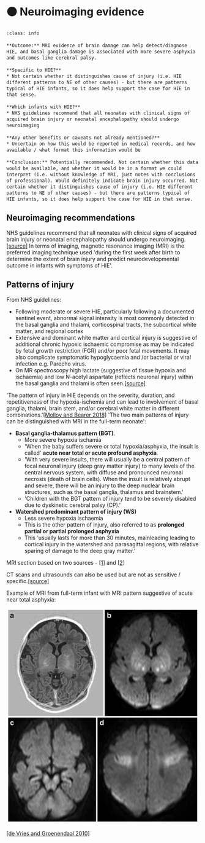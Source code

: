 # 🟠 Neuroimaging evidence

`````{admonition} Executive summary
:class: info

**Outcome:** MRI evidence of brain damage can help detect/diagnose HIE, and basal ganglia damage is associated with more severe asphyxia and outcomes like cerebral palsy.

**Specific to HIE?**
* Not certain whether it distinguishes cause of injury (i.e. HIE different patterns to NE of other causes) - but there are patterns typical of HIE infants, so it does help support the case for HIE in that sense.

**Which infants with HIE?**
* NHS guidelines recommend that all neonates with clinical signs of acquired brain injury or neonatal encephalopathy should undergo neuroimaging

**Any other benefits or caveats not already mentioned?**
* Uncertain on how this would be reported in medical records, and how available / what format this information would be

**Conclusion:** Potentially recommended. Not certain whether this data would be available, and whether it would be in a format we could interpret (i.e. without knowledge of MRI, just notes with conclusions of professional). Would definitely indicate brain injury occurred. Not certain whether it distinguishes cause of injury (i.e. HIE different patterns to NE of other causes) - but there are patterns typical of HIE infants, so it does help support the case for HIE in that sense.
`````

## Neuroimaging recommendations

NHS guidelines recommend that all neonates with clinical signs of acquired brain injury or neonatal encephalopathy should undergo neuroimaging.[[source]](https://www.eoeneonatalpccsicnetwork.nhs.uk/wp-content/uploads/2022/06/IMAGING-THE-ENCEPHALOPATHIC-INFANT.pdf) In terms of imaging, magnetic resonance imaging (MRI) is the preferred imaging technique used 'during the first week after birth to determine the extent of brain injury and predict neurodevelopmental outcome in infants with symptoms of HIE'. 

## Patterns of injury

From NHS guidelines:
* Following moderate or severe HIE, particularly following a documented sentinel event, abnormal signal intensity is most commonly detected in the basal ganglia and thalami, corticospinal tracts, the subcortical white matter, and regional cortex
* Extensive and dominant white matter and cortical injury is suggestive of additional chronic hypoxic ischaemic compromise as may be indicated by fetal growth restriction (FGR) and/or poor fetal movements. It may also complicate symptomatic hypoglycaemia and /or bacterial or viral infection e.g. Parecho virus.
* On MR spectroscopy high lactate (suggestive of tissue hypoxia and ischaemia) and low N-acetyl aspartate (reflects neuronal injury) within the basal ganglia and thalami is often seen.[[source]](https://www.eoeneonatalpccsicnetwork.nhs.uk/wp-content/uploads/2022/06/IMAGING-THE-ENCEPHALOPATHIC-INFANT.pdf)

'The pattern of injury in HIE depends on the severity, duration, and repetitiveness of the hypoxia-ischemia and can lead to involvement of basal ganglia, thalami, brain stem, and/or cerebral white matter in different combinations.'[[Molloy and Bearer 2018]](https://doi.org/10.1038/s41390-018-0169-7) 'The two main patterns of injury can be distinguished with MRI in the full-term neonate':
* **Basal ganglia-thalamus pattern (BGT)**.
    * More severe hypoxia ischamia
    * 'When the baby suffers severe or total hypoxia/asphyxia, the insult is called' **acute near total or acute profound asphyxia**.
    * 'With very severe insults, there will usually be a central pattern of focal neuronal injury (deep gray matter injury) to many levels of the central nervous system, with diffuse and pronounced neuronal necrosis (death of brain cells). When the insult is relatively abrupt and severe, there will be an injury to the deep nuclear brain structures, such as the basal ganglia, thalamus and brainstem.'
    * 'Children with the BGT pattern of injury tend to be severely disabled due to dyskinetic cerebral palsy (CP).'
* **Watershed predominant pattern of injury (WS)**
    * Less severe hypoxia ischaemia
    * This is the other pattern of injury, also referred to as **prolonged partial or partial prolonged asphyxia**
    * This 'usually lasts for more than 30 minutes, mainleading leading to cortical injury in the watershed and parasagittal regions, with relative sparing of damage to the deep gray matter.'

MRI section based on two sources - [[1]](https://doi.org/10.1007%2Fs00234-010-0674-9) and [[2]](https://www.abclawcenters.com/practice-areas/hypoxic-ischemic-encephalopathy-and-brain-imaging/)

CT scans and ultrasounds can also be used but are not as sensitive / specific.[[source]](https://hiehelpcenter.org/medical/identifying-hie/tests-evaluations-screening/)

Example of MRI from full-term infant with MRI pattern suggestive of acute near total asphyxia:

![MRI](images/mri_near_total.png)

[[de Vries and Groenendaal 2010]](https://link.springer.com/article/10.1007/s00234-010-0674-9)